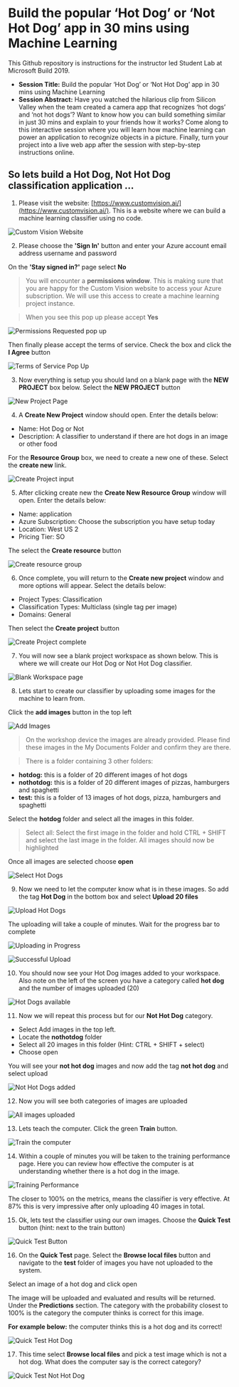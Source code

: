 # Build the popular ‘Hot Dog’ or ‘Not Hot Dog’ app in 30 mins using Machine Learning

This Github repository is instructions for the instructor led Student Lab at Microsoft Build 2019. 

* **Session Title:** Build the popular ‘Hot Dog’ or ‘Not Hot Dog’ app in 30 mins using Machine Learning
* **Session Abstract:** Have you watched the hilarious clip from Silicon Valley when the team created a camera app that recognizes ‘hot dogs’ and ‘not hot dogs’? Want to know how you can build something similar in just 30 mins and explain to your friends how it works? Come along to this interactive session where you will learn how machine learning can power an application to recognize objects in a picture. Finally, turn your project into a live web app after the session with step-by-step instructions online.

## So lets build a Hot Dog, Not Hot Dog classification application ...

1. Please visit the website: [https://www.customvision.ai/](https://www.customvision.ai/). This is a website where we can build a machine learning classifier using no code.

![Custom Vision Website](instructions/customvision.JPG "Custom Vision Website")

2. Please choose the **'Sign In'** button and enter your Azure account email address username and password

On the **'Stay signed in?'** page select **No**

> You will encounter a **permissions window**. This is making sure that you are happy for the Custom Vision website to access your Azure subscription. We will use this access to create a machine learning project instance.

> When you see this pop up please accept **Yes**

![Permissions Requested pop up](instructions/permission-requested.JPG "Permissions Requested pop up")

Then finally please accept the terms of service. Check the box and click the **I Agree** button

![Terms of Service Pop Up](instructions/terms-of-service.JPG "Terms of Service Pop Up")

3. Now everything is setup you should land on a blank page with the **NEW PROJECT** box below. Select the **NEW PROJECT** button

![New Project Page](instructions/create-new-project.JPG "New Project Page")

4. A **Create New Project** window should open. Enter the details below:
* Name: Hot Dog or Not
* Description: A classifier to understand if there are hot dogs in an image or other food

For the **Resource Group** box, we need to create a new one of these. Select the **create new** link.

![Create Project input](instructions/project-name.JPG "Create Project input")

5. After clicking create new the **Create New Resource Group** window will open. Enter the details below:
* Name: application
* Azure Subscription: Choose the subscription you have setup today
* Location: West US 2
* Pricing Tier: SO

The select the **Create resource** button

![Create resource group](instructions/resource-group.JPG "Create resource group")

6. Once complete, you will return to the **Create new project** window and more options will appear. Select the details below:
* Project Types: Classification
* Classification Types: Multiclass (single tag per image)
* Domains: General

Then select the **Create project** button

![Create Project complete](instructions/select-settings.JPG "Create Project complete")

7. You will now see a blank project workspace as shown below. This is where we will create our Hot Dog or Not Hot Dog classifier.

![Blank Workspace page](instructions/blank-workspace.JPG "Blank Workspace page")

8. Lets start to create our classifier by uploading some images for the machine to learn from.

Click the **add images** button in the top left

![Add Images](instructions/add-images.JPG "Add Images")

> On the workshop device the images are already provided. Please find these images in the My Documents Folder and confirm they are there.

> There is a folder containing 3 other folders:
* **hotdog:** this is a folder of 20 different images of hot dogs
* **nothotdog:** this is a folder of 20 different images of pizzas, hamburgers and spaghetti
* **test:** this is a folder of 13 images of hot dogs, pizza, hamburgers and spaghetti

Select the **hotdog** folder and select all the images in this folder. 

> Select all: Select the first image in the folder and hold CTRL + SHIFT and select the last image in the folder. All images should now be highlighted

Once all images are selected choose **open**

![Select Hot Dogs](instructions/select-hotdogs.JPG "Select Hot Dogs")

9. Now we need to let the computer know what is in these images. So add the tag **Hot Dog** in the bottom box and  select **Upload 20 files**

![Upload Hot Dogs](instructions/hot-dog-image-upload.JPG "Upload Hot Dogs")

The uploading will take a couple of minutes. Wait for the progress bar to complete

![Uploading in Progress](instructions/images-uploading.JPG "Uploading in Progress")

![Successful Upload](instructions/successful-upload.JPG "Successful Upload")

10. You should now see your Hot Dog images added to your workspace. Also note on the left of the screen you have a category called **hot dog** and the number of images uploaded (20)

![Hot Dogs available](instructions/hot-dogs-added.JPG "Hot Dogs available")

11. Now we will repeat this process but for our **Not Hot Dog** category. 

* Select Add images in the top left.
* Locate the **nothotdog** folder
* Select all 20 images in this folder (Hint: CTRL + SHIFT + select)
* Choose open

You will see your **not hot dog** images and now add the tag **not hot dog** and select upload

![Not Hot Dogs added](instructions/not-hot-dog-add-images.JPG "Not Hot Dogs added")

12. Now you will see both categories of images are uploaded

![All images uploaded](instructions/all-categories-uploaded.JPG "All images uploaded")

13. Lets teach the computer. Click the green **Train** button.

![Train the computer](instructions/toolbar.JPG "Train the computer")

14. Within a couple of minutes you will be taken to the training performance page. Here you can review how effective the computer is at understanding whether there is a hot dog in the image.

![Training Performance](instructions/training-preformance.JPG "Training Performance")

The closer to 100% on the metrics, means the classifier is very effective. At 87% this is very impressive after only uploading 40 images in total.

15. Ok, lets test the classifier using our own images. Choose the **Quick Test** button (hint: next to the train button)

![Quick Test Button](instructions/quick-test.JPG "Quick Test Button")

16. On the **Quick Test** page. Select the **Browse local files** button and navigate to the **test** folder of images you have not uploaded to the system.

Select an image of a hot dog and click open

The image will be uploaded and evaluated and results will be returned. Under the **Predictions** section. The category with the probability closest to 100% is the category the computer thinks is correct for this image.

**For example below:** the computer thinks this is a hot dog and its correct!

![Quick Test Hot Dog](instructions/test-hot-dog.JPG "Quick Test Hot Dog")

17. This time select **Browse local files** and pick a test image which is not a hot dog. What does the computer say is the correct category?

![Quick Test Not Hot Dog](instructions/test-not-hotdog.JPG "Quick Test Not Hot Dog")




